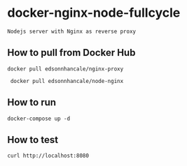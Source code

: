 # docker-nginx-node-fullcycle

``` Nodejs server with Nginx as reverse proxy ```

## How to pull from Docker Hub

``` docker pull edsonnhancale/nginx-proxy ```

``` docker pull edsonnhancale/node-nginx```

## How to run

``` docker-compose up -d ```

## How to test
``` curl http://localhost:8080 ```